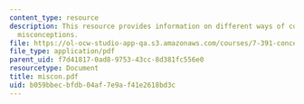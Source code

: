 ```yaml
---
content_type: resource
description: This resource provides information on different ways of confronting student
  misconceptions.
file: https://ol-ocw-studio-app-qa.s3.amazonaws.com/courses/7-391-concept-centered-teaching-spring-2006/b059bbecbfdb04af7e9af41e2618bd3c_miscon.pdf
file_type: application/pdf
parent_uid: f7d41817-0ad8-9753-43cc-8d381fc556e0
resourcetype: Document
title: miscon.pdf
uid: b059bbec-bfdb-04af-7e9a-f41e2618bd3c
---
```

